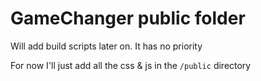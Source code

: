 # GameChanger public folder

Will add build scripts later on. It has no priority

For now I'll just add all the css & js in the `/public` directory
